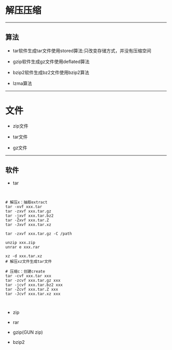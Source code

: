 # 解压压缩

---

## 算法

- tar软件生成tar文件使用stored算法:只改变存储方式，并没有压缩空间

- gzip软件生成gz文件使用deflated算法

- bzip2软件生成bz2文件使用bzip2算法

- lzma算法

---
# 文件
- zip文件
- tar文件

- gz文件

---
## 软件
- tar
```


# 解压x：抽取extract
tar -xvf xxx.tar
tar -zxvf xxx.tar.gz
tar -jxvf xxx.tar.bz2
tar -Zxvf xxx.tar.Z
tar -Jxvf xxx.tar.xz

tar -zxvf xxx.tar.gz -C /path

unzip xxx.zip
unrar e xxx.rar

xz -d xxx.tar.xz
# 解压xz文件生成tar文件

# 压缩c：创建create
tar -cvf xxx.tar xxx
tar -zcvf xxx.tar.gz xxx
tar -jcvf xxx.tar.bz2 xxx
tar -Zcvf xxx.tar.Z xxx
tar -Jcvf xxx.tar.xz xxx



```
- zip


- rar

- gzip(GUN zip)

- bzip2